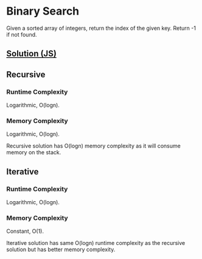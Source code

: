 # Binary Search

Given a sorted array of integers, return the index of the given key. Return -1 if not found.

## [Solution (JS)](./index.js)

## Recursive

### Runtime Complexity

Logarithmic, O(logn).

### Memory Complexity

Logarithmic, O(logn).

Recursive solution has O(logn) memory complexity as it will consume memory on the stack.

## Iterative

### Runtime Complexity

Logarithmic, O(logn).

### Memory Complexity

Constant, O(1).

Iterative solution has same O(logn) runtime complexity as the recursive solution but has better memory complexity.

